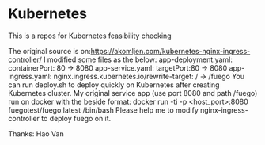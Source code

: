 # Kubernetes
This is a repos for Kubernetes feasibility checking

  The original source is on:https://akomljen.com/kubernetes-nginx-ingress-controller/
      I modified some files as the below:
         app-deployment.yaml: containerPort: 80 -> 8080
         app-service.yaml: targetPort:80 -> 8080
         app-ingress.yaml: nginx.ingress.kubernetes.io/rewrite-target: /  -> /fuego
      You can run deploy.sh to deploy quickly on Kubernetes after creating Kubernetes cluster.
      My original service app (use port 8080 and path /fuego) run on docker with the beside format: docker run -ti -p <host_port>:8080 fuegotest/fuego:latest /bin/bash
Please help me to modify nginx-ingress-controller to deploy fuego on it.

Thanks: Hao Van
